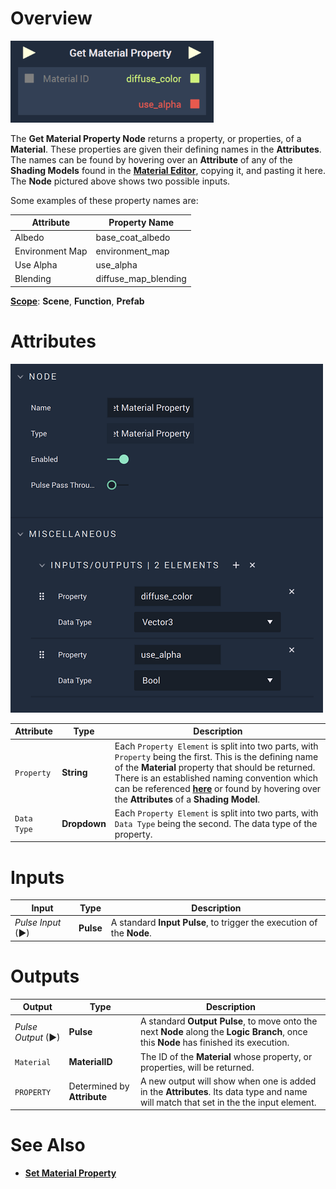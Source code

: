 # Overview

![The Get Material Property Node with Two Example Outputs.](../../../.gitbook/assets/getmaterialpropertynode.png)

The **Get Material Property Node**  returns a property, or properties, of a **Material**. These properties are given their defining names in the **Attributes**. The names can be found by hovering over an **Attribute** of any of the **Shading Models** found in the [**Material Editor**](../../../modules/material-editor/README.md), copying it, and pasting it here. The **Node** pictured above shows two possible inputs. 

Some examples of these property names are: 

|Attribute|Property Name|
|---|---|
|Albedo|base_coat_albedo|
|Environment Map|environment_map|
| Use Alpha|use_alpha|
|Blending|diffuse_map_blending|

[**Scope**](../../overview.md#scopes): **Scene**, **Function**, **Prefab**

# Attributes

![Get Material Property Node Attributes with Two Example Outputs.](../../../.gitbook/assets/getmaterialpropertyatts.png)

|Attribute|Type|Description|
|---|---|---|
|`Property`|**String**|Each `Property Element` is split into two parts, with `Property` being the first. This is the defining name of the **Material** property that should be returned. There is an established naming convention which can be referenced [**here**](../../../modules/material-editor/README.md) or found by hovering over the **Attributes** of a **Shading Model**.
|`Data Type`|**Dropdown**|Each `Property Element` is split into two parts, with `Data Type` being the second. The data type of the property.|

# Inputs

|Input|Type|Description|
|---|---|---|
|*Pulse Input* (►)|**Pulse**|A standard **Input Pulse**, to trigger the execution of the **Node**.|

# Outputs

|Output|Type|Description|
|---|---|---|
|*Pulse Output* (►)|**Pulse**|A standard **Output Pulse**, to move onto the next **Node** along the **Logic Branch**, once this **Node** has finished its execution.|
|`Material`|**MaterialID**|The ID of the **Material** whose property, or properties, will be returned.|
|`PROPERTY`|Determined by **Attribute**|A new output will show when one is added in the **Attributes**. Its data type and name will match that set in the the input element.|

# See Also

* [**Set Material Property**](setmaterialproperty.md)

